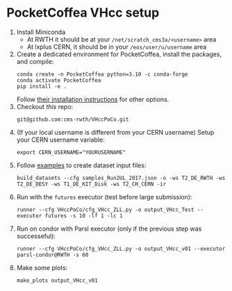 # PocketCoffea VHcc setup

1. Install Miniconda
   * At RWTH it should be at your `/net/scratch_cms3a/<username>` area
   * At lxplus CERN, it should be in your `/eos/user/u/username` area
3. Create a dedicated environment for PocketCoffea, install the packages, and compile:
    ```
	conda create -n PocketCoffea python=3.10 -c conda-forge
	conda activate PocketCoffea
    pip install -e .
    ```
	Follow [their installation instructions](https://pocketcoffea.readthedocs.io/en/latest/installation.html) for other options.
4. Checkout *this* repo:
    ```
    git@github.com:cms-rwth/VHccPoCo.git
    ```
3. (If your local username is different from your CERN username) Setup your CERN username variable:
    ```
    export CERN_USERNAME="YOURUSERNAME"
    ```
5. Follow [examples](https://pocketcoffea.readthedocs.io/en/latest/analysis_example.html) to create dataset input files:
    ```
    build_datasets --cfg samples_Run2UL_2017.json -o -ws T2_DE_RWTH -ws T2_DE_DESY -ws T1_DE_KIT_Disk -ws T2_CH_CERN -ir
    ```
6. Run with the `futures` executor (test before large submission):
    ```
    runner --cfg VHccPoCo/cfg_VHcc_ZLL.py -o output_VHcc_Test --executor futures -s 10 -lf 1 -lc 1
    ```
7. Run on condor with Parsl executor (only if the previous step was successeful):
    ```
    runner --cfg VHccPoCo/cfg_VHcc_ZLL.py -o output_VHcc_v01 --executor parsl-condor@RWTH -s 60
    ```
8. Make some plots:
   ```
   make_plots output_VHcc_v01
   ```
